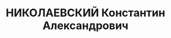 ---
title: НИКОЛАЕВСКИЙ Константин Александрович
description: "народився 1904 р., у м. Ченстохов Ченс-тоховського пов. Петроковської\
  \ губ. Поляк, із службовців, освіта середня, член ВКП(б) з 1926 р. \n  Проживав\
  \ у Харкові. Студент машино-будівного інституту, конструктор УНДІ мет-рології. \n\
  \  Заарештований 16 жовтня 1937 р. як член антирад. терористичної організації (стат-ті\
  \ 548, 5411 КК УРСР) \n  комісією НКВС СРСР та прокурора СРСР 27 листопада 1937\
  \ р. (на-каз НКВС СРСР № 00485 від 11 серпня 1937 р.) винесено ухвалу про розстріл.\
  \ \n  Розстріляний 5 грудня 1937 р. у Харкові. \n  Реабілітований 6 квітня 1965р."
---